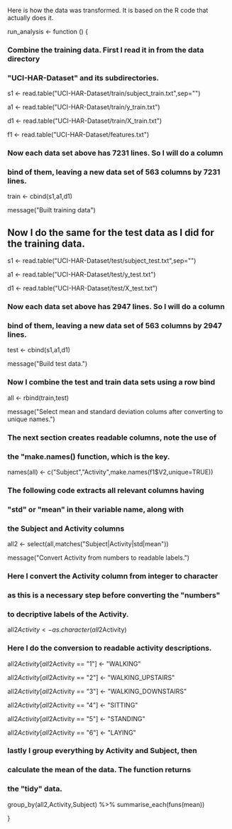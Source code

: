 Here is how the data was transformed.  It is based on the R code that actually does it.


run_analysis <- function () {

  ### Combine the training data. First I read it in from the data directory

  ### "UCI-HAR-Dataset" and its subdirectories.

  s1 <- read.table("UCI-HAR-Dataset/train/subject_train.txt",sep="")

  a1 <- read.table("UCI-HAR-Dataset/train/y_train.txt")

  d1 <- read.table("UCI-HAR-Dataset/train/X_train.txt")

  f1 <- read.table("UCI-HAR-Dataset/features.txt")
  
  ### Now each data set above has 7231 lines.  So I will do a column

  ### bind of them, leaving a new data set of 563 columns by 7231 lines.

  train <- cbind(s1,a1,d1)
  
  message("Built training data")
  
  ## Now I do the same for the test data as I did for the training data.

  s1 <- read.table("UCI-HAR-Dataset/test/subject_test.txt",sep="")

  a1 <- read.table("UCI-HAR-Dataset/test/y_test.txt")

  d1 <- read.table("UCI-HAR-Dataset/test/X_test.txt")
  
  
  ### Now each data set above has 2947 lines.  So I will do a column

  ### bind of them, leaving a new data set of 563 columns by 2947 lines.

  test <- cbind(s1,a1,d1)
  
  message("Build test data.")
  
  ### Now I combine the test and train data sets using a row bind
  
  all <- rbind(train,test)
  
  message("Select mean and standard deviation colums after converting to unique names.")
  
  ### The next section creates readable columns, note the use of

  ### the "make.names() function, which is the key.

  names(all) <- c("Subject","Activity",make.names(f1$V2,unique=TRUE))

  ### The following code extracts all relevant columns having

  ### "std" or "mean" in their variable name, along with

  ### the Subject and Activity columns

  all2 <- select(all,matches("Subject|Activity|std|mean"))
  
  message("Convert Activity from numbers to readable labels.")
  
  ### Here I convert the Activity column from integer to character

  ### as this is a necessary step before converting the "numbers"

  ### to decriptive labels of the Activity.

  all2$Activity <- as.character(all2$Activity)

  ### Here I do the conversion to readable activity descriptions.

  all2$Activity[all2$Activity == "1"] <- "WALKING"

  all2$Activity[all2$Activity == "2"] <- "WALKING_UPSTAIRS"

  all2$Activity[all2$Activity == "3"] <- "WALKING_DOWNSTAIRS"

  all2$Activity[all2$Activity == "4"] <- "SITTING"

  all2$Activity[all2$Activity == "5"] <- "STANDING"

  all2$Activity[all2$Activity == "6"] <- "LAYING"

  ### lastly I group everything by Activity and Subject, then

  ### calculate the mean of the data.  The function returns

  ### the "tidy" data.

  group_by(all2,Activity,Subject) %>% summarise_each(funs(mean))

}

